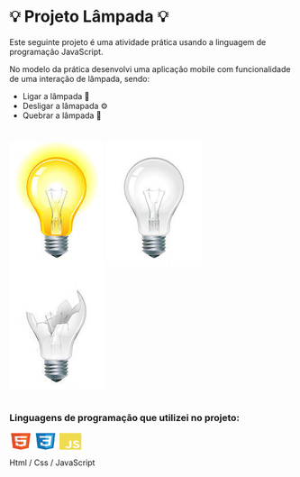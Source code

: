 # 💡 Projeto Lâmpada 💡
Este seguinte projeto é uma atividade prática usando a linguagem de programação JavaScript.

No modelo da prática desenvolvi uma aplicação mobile com funcionalidade de uma interação de lâmpada, sendo: 
- Ligar a lâmpada 🔌
- Desligar a lâmapada ⚙️
- Quebrar a lâmpada 🔨

#

<img alt="LâmpadaLigada" align="center" src="https://github.com/GuilhermeVideira/Projeto-Lampada/blob/master/www/ligada.jpg?raw=true">  <img align="center" alt="LâmpadaDesligada" src="https://github.com/GuilhermeVideira/Projeto-Lampada/blob/master/www/desligada.jpg?raw=true"> <img align="center" alt="LâmpadaQuebrada" src="https://github.com/GuilhermeVideira/Projeto-Lampada/blob/master/www/quebrada.jpg?raw=true">

#

### Linguagens de programação que utilizei no projeto:
<img align="center" alt="HTML" height="30" width="40" src="https://raw.githubusercontent.com/devicons/devicon/master/icons/html5/html5-original.svg"> <img align="center" alt="CSS" height="30" width="40" src="https://raw.githubusercontent.com/devicons/devicon/master/icons/css3/css3-original.svg"> <img align="center" alt="Js" height="30" width="40" src="https://raw.githubusercontent.com/devicons/devicon/master/icons/javascript/javascript-plain.svg">

Html / Css / JavaScript
